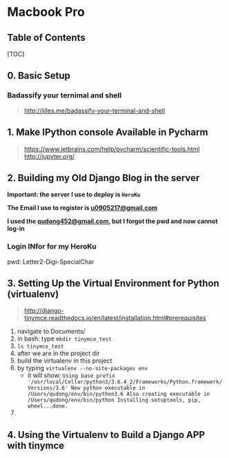 # Macbook Pro

## Table of Contents

[TOC]

## 0. Basic Setup

### Badassify your ternimal and shell

> http://jilles.me/badassify-your-terminal-and-shell

## 1. Make IPython console Available in Pycharm

> https://www.jetbrains.com/help/pycharm/scientific-tools.html
> http://jupyter.org/

## 2. Building my Old Django Blog in the server

**Important: the server I use to deploy is `HeroKu`**

**The Email I use to register is u0905217@gmail.com**

**I used the qudong452@gmail.com, but I forgot the pwd and now cannot log-in**

### Login INfor for my HeroKu

pwd: Letter2-Digi-SpecialChar


## 3. Setting Up the Virtual Environment for Python (virtualenv)

> http://django-tinymce.readthedocs.io/en/latest/installation.html#prerequisites

1. navigate to Documents/
2. in bash: type `mkdir tinymce_test`
3. `ls tinymce_test`
4. after we are in the project dir 
5. build the virtualenv in this project
6. by typing `virtualenv --no-site-packages env`
    * it will show: `Using base prefix '/usr/local/Cellar/python3/3.6.4_2/Frameworks/Python.framework/Versions/3.6'
New python executable in /Users/qudong/env/bin/python3.6
Also creating executable in /Users/qudong/env/bin/python
Installing setuptools, pip, wheel...done.`
7. 


## 4. Using the Virtualenv to Build a Django APP with tinymce